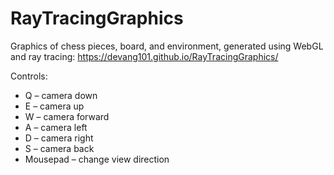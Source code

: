 # RayTracingGraphics
Graphics of chess pieces, board, and environment, generated using WebGL and ray tracing: https://devang101.github.io/RayTracingGraphics/

Controls:
- Q – camera down
- E – camera up
- W – camera forward
- A – camera left
- D – camera right
- S – camera back
- Mousepad – change view direction

